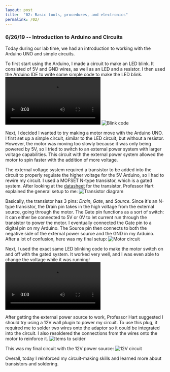 ```yaml
---
layout: post
title:  "02: Basic tools, procedures, and electronics"
permalink: /02/
---
```


### 6/26/19 -- Introduction to Arduino and Circuits

Today during our lab time, we had an introduction to working with the Arduino UNO and simple circuits.

To first start using the Arduino, I made a circuit to make an LED blink. It consisted of 5V and GND wires, as well as an LED and a resistor. I then used the Arduino IDE to write some simple code to make the LED blink. ![Video of LED blinking](LED_blink.mp4) ![Blink code](LED_blink_code.png)

Next, I decided I wanted to try making a motor move with the Arduino UNO. I first set up a simple circuit, similar to the LED circuit, but without a resistor. However, the motor was moving too slowly because it was only being powered by 5V, so I tried to switch to an external power system with larger voltage capabilities. This circuit with the external power system allowed the motor to spin faster with the addition of more voltage.

The external voltage system required a transistor to be added into the circuit to properly regulate the higher voltage for the 5V Arduino, so I had to rewire my circuit. I used a MOFSET N-type transistor, which is a gated system. After looking at the [datasheet](http://www.vishay.com/docs/91308/sihld24.pdf) for the transistor, Professor Hart explained the general setup to me: ![Transistor diagram](transistor_diagram.png)

Basically, the transistor has 3 pins: _Drain_, _Gate_, and _Source_. Since it's an N-type transistor, the Drain pin takes in the high voltage from the external source, going through the motor. The Gate pin functions as a sort of switch: it can either be connected to 5V or 0V to let current run through the transistor to power the motor. I eventually connected the Gate pin to a digital pin on my Arduino. The Source pin then connects to both the negative side of the external power source and the GND in my Arduino. After a lot of confusion, here was my final setup: ![Motor circuit](motor_circuit.png)

Next, I used the exact same LED blinking code to make the motor switch on and off with the gated system. It worked very well, and I was even able to change the voltage while it was running! ![Video of motor circuit](motor_circuit_blink.mp4)

After getting the external power source to work, Professor Hart suggested I should try using a 12V wall plugin to power my circuit. To use this plug, it required me to solder two wires onto the adaptor so it could be integrated into the circuit. I also resoldered the connections from the wires onto the motor to reinforce it. ![Items to solder](items_to_solder.png)

This was my final circuit with the 12V power source: ![12V circuit](12v_circuit.png)

Overall, today I reinforced my circuit-making skills and learned more about transistors and soldering.